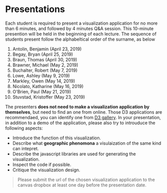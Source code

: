 # Presentations

Each student is required to present a visualization application for no more than 6 minutes, and followed by 4 minutes Q&A session. This 10-minute presention will be held in the beginning of each lecture. The sequence of students present follow the alphabeltical order of the surname, as below

1. Antolin, Benjamin (April 23, 2019)
2. Begay, Bryan (April 25, 2019)
3. Braun, Thomas (April 30, 2019)
4. Brawner, Michael (May 2, 2019)
5. Buchalter, Robert  (May 7, 2019)
6. Lowe, Ashley (May 9, 2019)
7. Markley, Owen  (May 14, 2019)
8. Nicolato, Katharine  (May 16, 2019)
9. O'Brien, Paul  (May 21, 2019)
10. Stuvstad, Kristoffer  (May 23, 2019)

The presenters **does not need to make a visualization application by themselves**, but need to find an one from online. Those D3 applications are recommendaed, you can identify one from [D3 gallery](https://github.com/d3/d3/wiki/gallery). In your presentation, in addition to a demo of the application, please also try to introuduce the following aspects:

* Introduce the function of this visualization.
* Describe what **geographic phenomona** a visulaization of the same kind can intepret.
* Describe the javascript libraries are used for generating the visualization.
* Inspect the code if possible.
* Critique the visualization design.

> Please submit the url of the chosen visualization application to the canvas dropbox at least one day before the presentation date.
